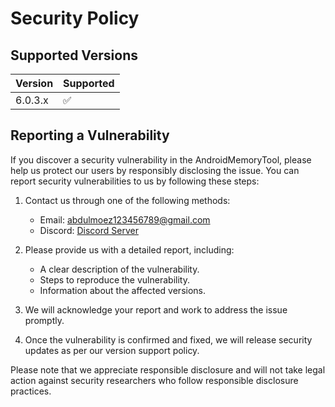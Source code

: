 # Security Policy

## Supported Versions

| Version | Supported          |
| ------- | ------------------ |
| 6.0.3.x   | :white_check_mark: |

## Reporting a Vulnerability

If you discover a security vulnerability in the AndroidMemoryTool, please help us protect our users by responsibly disclosing the issue. You can report security vulnerabilities to us by following these steps:

1. Contact us through one of the following methods:
   - Email: abdulmoez123456789@gmail.com
   - Discord: [Discord Server](https://discord.gg/RMNcqzmt9f)

2. Please provide us with a detailed report, including:
   - A clear description of the vulnerability.
   - Steps to reproduce the vulnerability.
   - Information about the affected versions.

3. We will acknowledge your report and work to address the issue promptly.

4. Once the vulnerability is confirmed and fixed, we will release security updates as per our version support policy.

Please note that we appreciate responsible disclosure and will not take legal action against security researchers who follow responsible disclosure practices.
